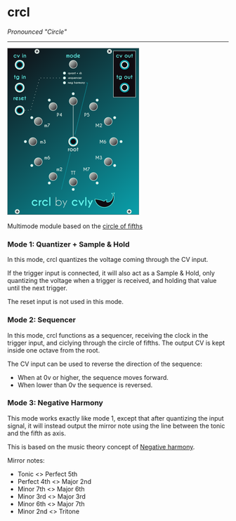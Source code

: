 # crcl
_Pronounced "Circle"_
***
![crcl](./screenshots/crcl.png)

Multimode module based on the [circle of fifths](https://en.wikipedia.org/wiki/Circle_of_fifths)

### Mode 1: Quantizer + Sample & Hold

In this mode, crcl quantizes the voltage coming through the CV input.

If the trigger input is connected, it will also act as a Sample & Hold, only quantizing the voltage when a trigger is received, and holding that value until the next trigger.

The reset input is not used in this mode.

### Mode 2: Sequencer

In this mode, crcl functions as a sequencer, receiving the clock in the trigger input, and ciclying through the circle of fifths. The output CV is kept inside one octave from the root.

The CV input can be used to reverse the direction of the sequence:
* When at 0v or higher, the sequence moves forward.
* When lower than 0v the sequence is reversed.

### Mode 3: Negative Harmony

This mode works exactly like mode 1, except that after quantizing the input signal, it will instead output the mirror note using the line between the tonic and the fifth as axis.

This is based on the music theory concept of [Negative harmony](https://hellomusictheory.com/learn/negative-harmony/).

Mirror notes:
* Tonic <> Perfect 5th
* Perfect 4th <> Major 2nd
* Minor 7th <> Major 6th
* Minor 3rd <> Major 3rd
* Minor 6th <> Major 7th
* Minor 2nd <> Tritone
